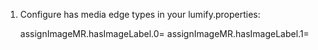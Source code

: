 
1. Configure has media edge types in your lumify.properties:

      assignImageMR.hasImageLabel.0=<edge iri>
      assignImageMR.hasImageLabel.1=<edge iri>
